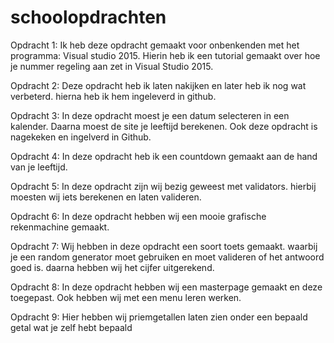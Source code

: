 # schoolopdrachten

Opdracht 1: Ik heb deze opdracht gemaakt voor onbenkenden met het programma: Visual studio 2015.
Hierin heb ik een tutorial gemaakt over hoe je nummer regeling aan zet in Visual Studio 2015.

Opdracht 2: Deze opdracht heb ik laten nakijken en later heb ik nog wat verbeterd. hierna heb ik hem ingeleverd in github.

Opdracht 3: In deze opdracht moest je een datum selecteren in een kalender. Daarna moest de site je leeftijd berekenen.
Ook deze opdracht is nagekeken en ingelverd in Github.

Opdracht 4: In deze opdracht heb ik een countdown gemaakt aan de hand van je leeftijd.

Opdracht 5: In deze opdracht zijn wij bezig geweest met validators. hierbij moesten wij iets berekenen en laten valideren.

Opdracht 6: In deze opdracht hebben wij een mooie grafische rekenmachine gemaakt.

Opdracht 7: Wij hebben in deze opdracht een soort toets gemaakt. waarbij je een random generator moet gebruiken en moet valideren of het antwoord goed is. daarna hebben wij het cijfer uitgerekend.

Opdracht 8: In deze opdracht hebben wij een masterpage gemaakt en deze toegepast. Ook hebben wij met een menu leren werken.

Opdracht 9: Hier hebben wij priemgetallen laten zien onder een bepaald getal wat je zelf hebt bepaald
